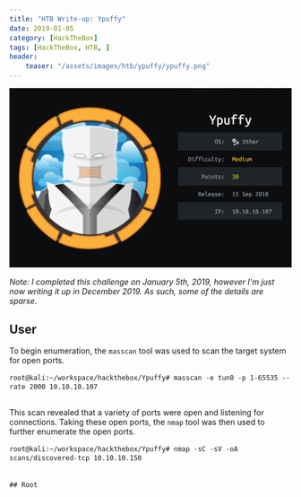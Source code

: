 ```yaml
---
title: "HTB Write-up: Ypuffy"
date: 2019-01-05
category: [HackTheBox]
tags: [HackTheBox, HTB, ]
header:
    teaser: "/assets/images/htb/ypuffy/ypuffy.png"
---
```


![ypuffy_info.png](/assets/images/htb/ypuffy/ypuffy_info.png)

*Note: I completed this challenge on January 5th, 2019, however I'm just now writing it up in December 2019. As such, some of the details are sparse.*

## User
To begin enumeration, the `masscan` tool was used to scan the target system for open ports. 

```
root@kali:~/workspace/hackthebox/Ypuffy# masscan -e tun0 -p 1-65535 --rate 2000 10.10.10.107
   
```

This scan revealed that a variety of ports were open and listening for connections. Taking these open ports, the `nmap` tool was then used to further enumerate the open ports.

```
root@kali:~/workspace/hackthebox/Ypuffy# nmap -sC -sV -oA scans/discovered-tcp 10.10.10.150


## Root


